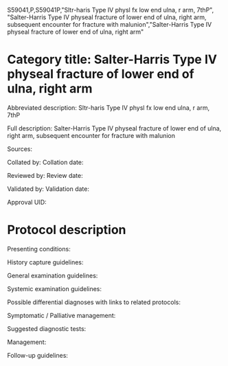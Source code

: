 S59041,P,S59041P,"Sltr-haris Type IV physl fx low end ulna, r arm, 7thP", "Salter-Harris Type IV physeal fracture of lower end of ulna, right arm, subsequent encounter for fracture with malunion","Salter-Harris Type IV physeal fracture of lower end of ulna, right arm"
# Category title: Salter-Harris Type IV physeal fracture of lower end of ulna, right arm

Abbreviated description: Sltr-haris Type IV physl fx low end ulna, r arm, 7thP

Full description: Salter-Harris Type IV physeal fracture of lower end of ulna, right arm, subsequent encounter for fracture with malunion

Sources:

Collated by:
Collation date:

Reviewed by:
Review date:

Validated by:
Validation date:

Approval UID:

# Protocol description

Presenting conditions:

History capture guidelines:

General examination guidelines:

Systemic examination guidelines:

Possible differential diagnoses with links to related protocols:

Symptomatic / Palliative management:

Suggested diagnostic tests:

Management:

Follow-up guidelines:
